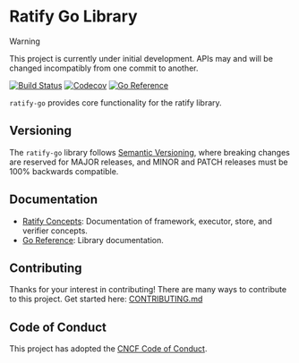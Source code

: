 # Ratify Go Library

> [!WARNING]
> This project is currently under initial development. APIs may and will be changed incompatibly from one commit to another.

[![Build Status](https://github.com/notaryproject/ratify-go/actions/workflows/build.yml/badge.svg?event=push&branch=main)](https://github.com/notaryproject/ratify-go/actions/workflows/build.yml?query=workflow%3Abuild+event%3Apush+branch%3Amain)
[![Codecov](https://codecov.io/gh/ratify-project/ratify-go/branch/main/graph/badge.svg)](https://codecov.io/gh/ratify-project/ratify-go)
[![Go Reference](https://pkg.go.dev/badge/github.com/notaryproject/ratify-go.svg)](https://pkg.go.dev/github.com/notaryproject/ratify-go@main)

`ratify-go` provides core functionality for the ratify library.

## Versioning

The `ratify-go` library follows [Semantic Versioning](https://semver.org/), where breaking changes are reserved for MAJOR releases, and MINOR and PATCH releases must be 100% backwards compatible.

## Documentation

- [Ratify Concepts](https://ratify.dev/docs/category/concepts): Documentation of framework, executor, store, and verifier concepts.
- [Go Reference](https://pkg.go.dev/github.com/notaryproject/ratify-go@main): Library documentation.

## Contributing
Thanks for your interest in contributing! There are many ways to contribute to this project. 
Get started here: [CONTRIBUTING.md](./CONTRIBUTING.md)

## Code of Conduct

This project has adopted the [CNCF Code of Conduct](https://github.com/cncf/foundation/blob/master/code-of-conduct.md).
